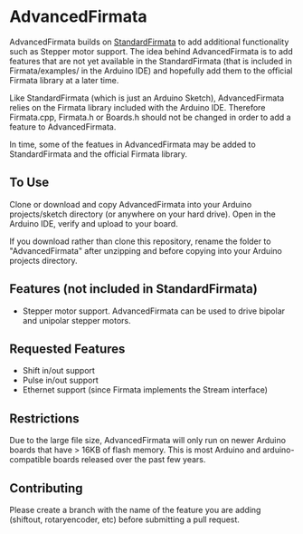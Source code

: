 AdvancedFirmata
===============

AdvancedFirmata builds on [StandardFirmata](https://github.com/firmata/arduino/tree/master/examples/StandardFirmata) to add additional functionality such
as Stepper motor support. The idea behind AdvancedFirmata is to add features
that are not yet available in the StandardFirmata (that is included in
Firmata/examples/ in the Arduino IDE) and hopefully add them to the official
Firmata library at a later time.

Like StandardFirmata (which is just an Arduino Sketch), AdvancedFirmata relies
on the Firmata library included with the Arduino IDE. Therefore Firmata.cpp,
Firmata.h or Boards.h should not be changed in order to add a feature to
AdvancedFirmata.

In time, some of the featues in AdvancedFirmata may be added to StandardFirmata
and the official Firmata library.


To Use
---

Clone or download and copy AdvancedFirmata into your Arduino projects/sketch
directory (or anywhere on your hard drive). Open in the Arduino IDE, verify and
upload to your board.

If you download rather than clone this repository, rename the folder to
"AdvancedFirmata" after unzipping and before copying into your Arduino projects
directory.


Features (not included in StandardFirmata)
---

- Stepper motor support. AdvancedFirmata can be used to drive bipolar and
unipolar stepper motors.


Requested Features
---

- Shift in/out support
- Pulse in/out support
- Ethernet support (since Firmata implements the Stream interface)


Restrictions
---

Due to the large file size, AdvancedFirmata will only run on newer Arduino
boards that have > 16KB of flash memory. This is most Arduino and
arduino-compatible boards released over the past few years.


Contributing
---

Please create a branch with the name of the feature you are adding (shiftout,
rotaryencoder, etc) before submitting a pull request.